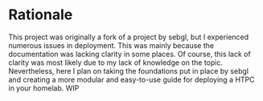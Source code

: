 <h1>Rationale</h1>
This project was originally a fork of a project by sebgl, but I experienced numerous issues in deployment. This was mainly because the documentation was lacking clarity in some places. Of course, this lack of clarity was most likely due to my lack of knowledge on the topic. Nevertheless, here I plan on taking the foundations put in place by sebgl and creating a more modular and easy-to-use guide for deploying a HTPC in your homelab. WIP
